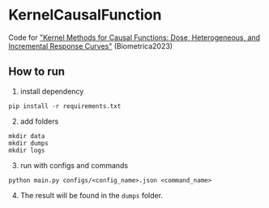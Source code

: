 # KernelCausalFunction 

Code for ["Kernel Methods for Causal Functions: Dose, Heterogeneous, and Incremental Response Curves"](https://academic.oup.com/biomet/advance-article-abstract/doi/10.1093/biomet/asad042/7219715?redirectedFrom=fulltext) (Biometrica2023) 


## How to run

1. install dependency
```commandline
pip install -r requirements.txt
```

2. add folders
```commandline
mkdir data
mkdir dumps
mkdir logs
```

3. run with configs and commands
```commandline
python main.py configs/<config_name>.json <command_name>
```

4. The result will be found in the `dumps` folder.